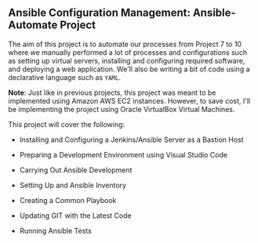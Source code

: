 
## Ansible Configuration Management: Ansible-Automate Project

The aim of this project is to automate our processes from Project 7 to 10 where we manually performed a lot of processes and configurations such as setting up virtual servers, installing and configuring required software, and deploying a web application. We'll also be writing a bit of code using a declarative language such as `YAML`.

**Note**: Just like in previous projects, this project was meant to be implemented using Amazon AWS EC2 instances. However, to save cost, I'll be implementing the project using Oracle VirtualBox Virtual Machines.

This project will cover the following:

- Installing and Configuring a Jenkins/Ansible Server as a Bastion Host

- Preparing a Development Environment using Visual Studio Code

- Carrying Out Ansible Development

- Setting Up and Ansible Inventory

- Creating a Common Playbook

- Updating GIT with the Latest Code

- Running Ansible Tests





